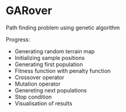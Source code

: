# GARover
Path finding problem using genetic algorithm

Progress:
* Generating random terrain map
* Initializing sample positions
* Generating first population
* Fitness function with penalty function
* Crossover operator
* Mutation operator
* Genereting next populations
* Stop condition
* Visualisation of results